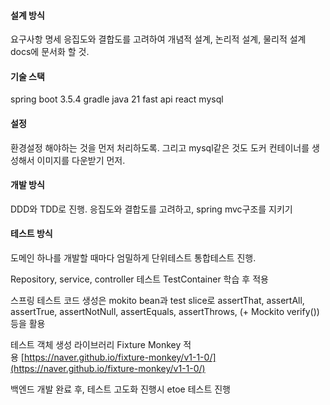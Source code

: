 #### 설계 방식
요구사항 명세
응집도와 결합도를 고려하여 개념적 설계, 논리적 설계, 물리적 설계
docs에 문서화 할 것.

#### 기술 스택
spring boot 3.5.4 gradle java 21
fast api
react
mysql

#### 설정
환경설정 해야하는 것을 먼저 처리하도록. 그리고 mysql같은 것도 도커 컨테이너를 생성해서 이미지를 다운받기 먼저.

#### 개발 방식
DDD와 TDD로 진행.
응집도와 결합도를 고려하고, spring mvc구조를 지키기

#### 테스트 방식

도메인 하나를 개발할 때마다 엄밀하게 단위테스트 통합테스트 진행.

Repository, service, controller 테스트
TestContainer 학습 후 적용

스프링 테스트 코드 생성은
mokito bean과 test slice로
assertThat, assertAll, assertTrue, assertNotNull, assertEquals, assertThrows, (+ Mockito verify()) 등을 활용

테스트 객체 생성 라이브러리 Fixture Monkey 적용 [https://naver.github.io/fixture-monkey/v1-1-0/](https://naver.github.io/fixture-monkey/v1-1-0/)

백엔드 개발 완료 후, 테스트 고도화 진행시 etoe 테스트 진행